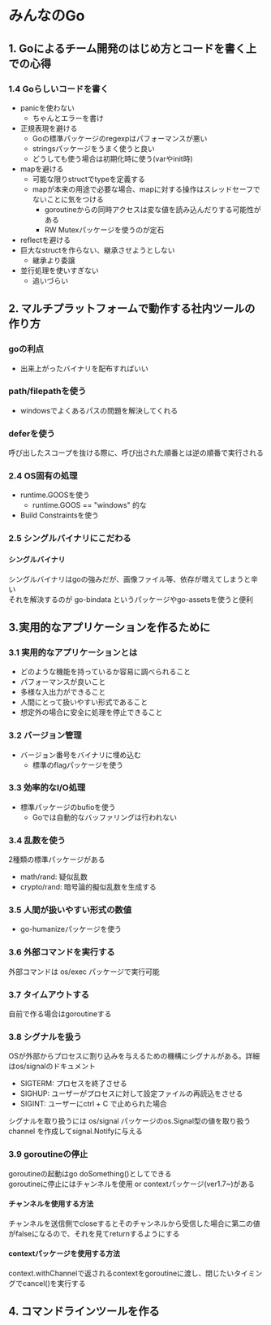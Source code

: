 # みんなのGo
## 1. Goによるチーム開発のはじめ方とコードを書く上での心得
### 1.4 Goらしいコードを書く 
- panicを使わない
    - ちゃんとエラーを書け
- 正規表現を避ける
    - Goの標準パッケージのregexpはパフォーマンスが悪い
    - stringsパッケージをうまく使うと良い
    - どうしても使う場合は初期化時に使う(varやinit時)
- mapを避ける
    - 可能な限りstructでtypeを定義する
    - mapが本来の用途で必要な場合、mapに対する操作はスレッドセーフでないことに気をつける
        - goroutineからの同時アクセスは変な値を読み込んだりする可能性がある
        - RW Mutexパッケージを使うのが定石
- reflectを避ける
- 巨大なstructを作らない、継承させようとしない
    - 継承より委譲
- 並行処理を使いすぎない
    - 追いづらい

## 2. マルチプラットフォームで動作する社内ツールの作り方
### goの利点
- 出来上がったバイナリを配布すればいい

### path/filepathを使う
- windowsでよくあるパスの問題を解決してくれる

### deferを使う
呼び出したスコープを抜ける際に、呼び出された順番とは逆の順番で実行される

### 2.4 OS固有の処理
- runtime.GOOSを使う
    - runtime.GOOS == "windows" 的な
- Build Constraintsを使う

### 2.5 シングルバイナリにこだわる
#### シングルバイナリ
シングルバイナリはgoの強みだが、画像ファイル等、依存が増えてしまうと辛い  
それを解決するのが go-bindata というパッケージやgo-assetsを使うと便利  

## 3.実用的なアプリケーションを作るために
### 3.1 実用的なアプリケーションとは
- どのような機能を持っているか容易に調べられること
- パフォーマンスが良いこと
- 多様な入出力ができること
- 人間にとって扱いやすい形式であること
- 想定外の場合に安全に処理を停止できること

### 3.2 バージョン管理
- バージョン番号をバイナリに埋め込む
    - 標準のflagパッケージを使う

### 3.3 効率的なI/O処理
- 標準パッケージのbufioを使う
    - Goでは自動的なバッファリングは行われない

### 3.4 乱数を使う
2種類の標準パッケージがある
- math/rand: 疑似乱数
- crypto/rand: 暗号論的擬似乱数を生成する

### 3.5 人間が扱いやすい形式の数値
- go-humanizeパッケージを使う

### 3.6 外部コマンドを実行する
外部コマンドは os/exec パッケージで実行可能

### 3.7 タイムアウトする
自前で作る場合はgoroutineする

### 3.8 シグナルを扱う
OSが外部からプロセスに割り込みを与えるための機構にシグナルがある。詳細はos/signalのドキュメント
- SIGTERM: プロセスを終了させる
- SIGHUP: ユーザーがプロセスに対して設定ファイルの再読込をさせる
- SIGINT: ユーザーにctrl + C で止められた場合

シグナルを取り扱うには os/signal パッケージのos.Signal型の値を取り扱う channel を作成してsignal.Notifyに与える

### 3.9 goroutineの停止
goroutineの起動はgo doSomething()としてできる  
goroutineに停止にはチャンネルを使用 or contextパッケージ(ver1.7~)がある

#### チャンネルを使用する方法
チャンネルを送信側でcloseするとそのチャンネルから受信した場合に第二の値がfalseになるので、それを見てreturnするようにする

#### contextパッケージを使用する方法
context.withChannelで返されるcontextをgoroutineに渡し、閉じたいタイミングでcancel()を実行する

## 4. コマンドラインツールを作る


